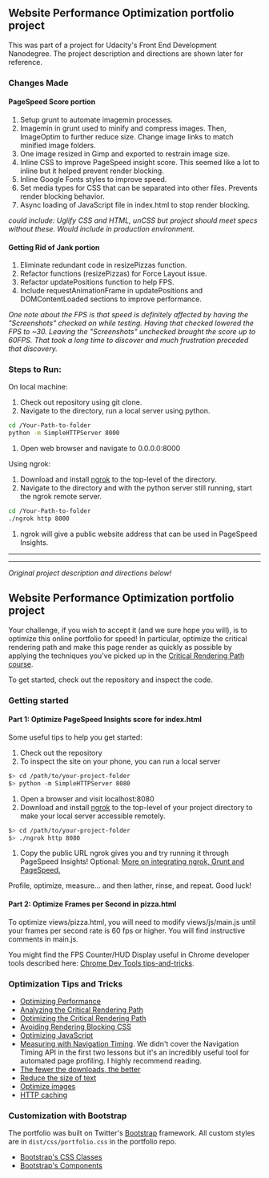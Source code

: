 ## Website Performance Optimization portfolio project

This was part of a project for Udacity's Front End Development Nanodegree. The project description and directions are shown later for reference.

### Changes Made

#### PageSpeed Score portion
1. Setup grunt to automate imagemin processes.
1. Imagemin in grunt used to minify and compress images. Then, ImageOptim to further reduce size. Change image links to match minified image folders.
1. One image resized in Gimp and exported to restrain image size.
1. Inline CSS to improve PageSpeed insight score. This seemed like a lot to inline but it helped prevent render blocking.
1. Inline Google Fonts styles to improve speed.
1. Set media types for CSS that can be separated into other files. Prevents render blocking behavior.
1. Async loading of JavaScript file in index.html to stop render blocking.

*could include: Uglify CSS and HTML, unCSS but project should meet specs without these. Would include in production environment.*

#### Getting Rid of Jank portion
1. Eliminate redundant code in resizePizzas function.
1. Refactor functions (resizePizzas) for Force Layout issue.
1. Refactor updatePositions function to help FPS.
1. Include requestAnimationFrame in updatePositions and DOMContentLoaded sections to improve performance.

*One note about the FPS is that speed is definitely affected by having the "Screenshots" checked on while testing. Having that checked lowered the FPS to ~30.
Leaving the "Screenshots" unchecked brought the score up to 60FPS. That took a long time to discover and much frustration preceded that discovery.*

### Steps to Run:
On local machine:
1. Check out repository using git clone.
1. Navigate to the directory, run a local server using python.
  ``` bash
  cd /Your-Path-to-folder
  python -m SimpleHTTPServer 8000
  ```
1. Open web browser and navigate to 0.0.0.0:8000

Using ngrok:
1. Download and install [ngrok](https://ngrok.com/) to the top-level of the directory.
1. Navigate to the directory and with the python server still running, start the ngrok remote server.
  ``` bash
  cd /Your-Path-to-folder
  ./ngrok http 8000
  ```
1. ngrok will give a public website address that can be used in PageSpeed Insights.

******
******
*Original project description and directions below!*

## Website Performance Optimization portfolio project

Your challenge, if you wish to accept it (and we sure hope you will), is to optimize this online portfolio for speed! In particular, optimize the critical rendering path and make this page render as quickly as possible by applying the techniques you've picked up in the [Critical Rendering Path course](https://www.udacity.com/course/ud884).

To get started, check out the repository and inspect the code.

### Getting started

#### Part 1: Optimize PageSpeed Insights score for index.html

Some useful tips to help you get started:

1. Check out the repository
1. To inspect the site on your phone, you can run a local server

  ```bash
  $> cd /path/to/your-project-folder
  $> python -m SimpleHTTPServer 8080
  ```

1. Open a browser and visit localhost:8080
1. Download and install [ngrok](https://ngrok.com/) to the top-level of your project directory to make your local server accessible remotely.

  ``` bash
  $> cd /path/to/your-project-folder
  $> ./ngrok http 8080
  ```

1. Copy the public URL ngrok gives you and try running it through PageSpeed Insights! Optional: [More on integrating ngrok, Grunt and PageSpeed.](http://www.jamescryer.com/2014/06/12/grunt-pagespeed-and-ngrok-locally-testing/)

Profile, optimize, measure... and then lather, rinse, and repeat. Good luck!

#### Part 2: Optimize Frames per Second in pizza.html

To optimize views/pizza.html, you will need to modify views/js/main.js until your frames per second rate is 60 fps or higher. You will find instructive comments in main.js.

You might find the FPS Counter/HUD Display useful in Chrome developer tools described here: [Chrome Dev Tools tips-and-tricks](https://developer.chrome.com/devtools/docs/tips-and-tricks).

### Optimization Tips and Tricks
* [Optimizing Performance](https://developers.google.com/web/fundamentals/performance/ "web performance")
* [Analyzing the Critical Rendering Path](https://developers.google.com/web/fundamentals/performance/critical-rendering-path/analyzing-crp.html "analyzing crp")
* [Optimizing the Critical Rendering Path](https://developers.google.com/web/fundamentals/performance/critical-rendering-path/optimizing-critical-rendering-path.html "optimize the crp!")
* [Avoiding Rendering Blocking CSS](https://developers.google.com/web/fundamentals/performance/critical-rendering-path/render-blocking-css.html "render blocking css")
* [Optimizing JavaScript](https://developers.google.com/web/fundamentals/performance/critical-rendering-path/adding-interactivity-with-javascript.html "javascript")
* [Measuring with Navigation Timing](https://developers.google.com/web/fundamentals/performance/critical-rendering-path/measure-crp.html "nav timing api"). We didn't cover the Navigation Timing API in the first two lessons but it's an incredibly useful tool for automated page profiling. I highly recommend reading.
* <a href="https://developers.google.com/web/fundamentals/performance/optimizing-content-efficiency/eliminate-downloads.html">The fewer the downloads, the better</a>
* <a href="https://developers.google.com/web/fundamentals/performance/optimizing-content-efficiency/optimize-encoding-and-transfer.html">Reduce the size of text</a>
* <a href="https://developers.google.com/web/fundamentals/performance/optimizing-content-efficiency/image-optimization.html">Optimize images</a>
* <a href="https://developers.google.com/web/fundamentals/performance/optimizing-content-efficiency/http-caching.html">HTTP caching</a>

### Customization with Bootstrap
The portfolio was built on Twitter's <a href="http://getbootstrap.com/">Bootstrap</a> framework. All custom styles are in `dist/css/portfolio.css` in the portfolio repo.

* <a href="http://getbootstrap.com/css/">Bootstrap's CSS Classes</a>
* <a href="http://getbootstrap.com/components/">Bootstrap's Components</a>
